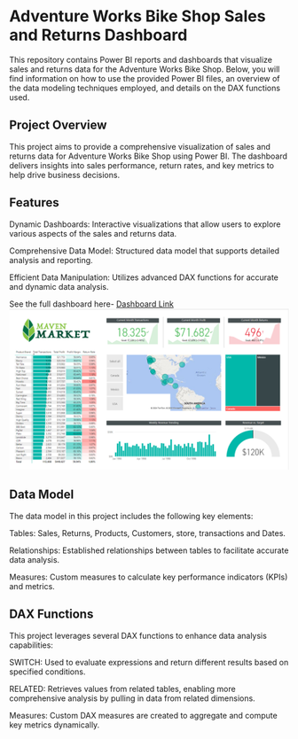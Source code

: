 
#  Adventure Works Bike Shop Sales and Returns Dashboard

This repository contains Power BI reports and dashboards that visualize sales and returns data for the Adventure Works Bike Shop. Below, you will find information on how to use the provided Power BI files, an overview of the data modeling techniques employed, and details on the DAX functions used.


## Project Overview
This project aims to provide a comprehensive visualization of sales and returns data for Adventure Works Bike Shop using Power BI. The dashboard delivers insights into sales performance, return rates, and key metrics to help drive business decisions.





## Features
Dynamic Dashboards: Interactive visualizations that allow users to explore various aspects of the sales and returns data.

Comprehensive Data Model: Structured data model that supports detailed analysis and reporting.

Efficient Data Manipulation: Utilizes advanced DAX functions for accurate and dynamic data analysis.

See the full dashboard here-  [Dashboard Link](https://app.powerbi.com/groups/me/reports/4d22d2b8-c1e2-41e0-9feb-953651823bda/ReportSection?experience=power-bi)
![Dashboard Screenshot](https://github.com/amufirdaus/Power-BI-/blob/main/Screenshot%20(11).png?raw=true)

## Data Model
The data model in this project includes the following key elements:

Tables: Sales, Returns, Products, Customers, store, transactions and Dates.

Relationships: Established relationships between tables to facilitate accurate data analysis.

Measures: Custom measures to calculate key performance indicators (KPIs) and metrics.
## DAX Functions
This project leverages several DAX functions to enhance data analysis capabilities:

SWITCH: Used to evaluate expressions and return different results based on specified conditions.

RELATED: Retrieves values from related tables, enabling more comprehensive analysis by pulling in data from related dimensions.

Measures: Custom DAX measures are created to aggregate and compute key metrics dynamically.
